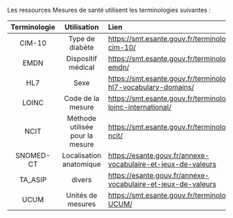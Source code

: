 

Les ressources Mesures de santé utilisent les terminologies suivantes :



|**Terminologie**|**Utilisation**|**Lien**|
| :-: | :-: | :- |
|CIM-10|Type de diabète|<https://smt.esante.gouv.fr/terminologie-cim-10/>|
|EMDN|Dispositif médical|<https://smt.esante.gouv.fr/terminologie-emdn/>|
|HL7|Sexe|<https://smt.esante.gouv.fr/terminologie-hl7-vocabulary-domains/>|
|LOINC|Code de la mesure|<https://smt.esante.gouv.fr/terminologie-loinc-international/>|
|NCIT|Méthode utilisée pour la mesure|<https://smt.esante.gouv.fr/terminologie-ncit/>|
|SNOMED-CT|Localisation anatomique|<https://esante.gouv.fr/annexe-vocabulaire-et-jeux-de-valeurs>|
|TA\_ASIP|divers|<https://esante.gouv.fr/annexe-vocabulaire-et-jeux-de-valeurs>|
|UCUM|Unités de mesures|<https://smt.esante.gouv.fr/terminologie-UCUM/>|



